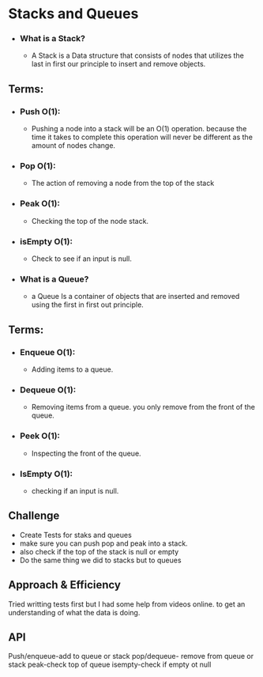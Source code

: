 # Stacks and Queues
- ### What is a Stack?
  - A Stack is a Data structure that consists of nodes that utilizes the last in first our principle to insert and remove objects. 

## Terms:
- ### Push O(1): 
    - Pushing a node into a stack will be an O(1) operation. because the time it takes to complete this operation will never be different as the amount of nodes change.
- ### Pop O(1):
  - The action of removing a node from the top of the stack
-  ### Peak O(1):
   -  Checking the top of the node stack.
-  ### isEmpty O(1):
   -  Check to see if an input is null.

- ### What is a Queue?
    -  a Queue Is a container of objects that are inserted and removed using the first in first out principle.

## Terms:
- ### Enqueue O(1):
  - Adding items to a queue.
- ### Dequeue O(1):
  - Removing items from a queue. you only remove from the front of the queue.
- ### Peek O(1):
  - Inspecting the front of the queue.
- ### IsEmpty O(1):
  - checking if an input is null.
## Challenge
- Create Tests for staks and queues 
- make sure you can push pop and peak into a stack.
- also check if the top of the stack is null or empty
- Do the same thing we did to stacks but to queues

## Approach & Efficiency
Tried writting tests first but I had some help from videos online. to get an understanding of what the data is doing.
## API
Push/enqueue-add to queue or stack
pop/dequeue- remove from queue or stack
peak-check top of queue
isempty-check if empty ot null

